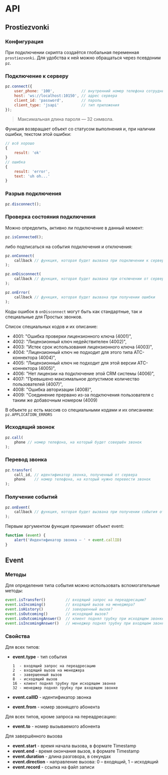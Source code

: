API
===

Prostiezvonki
-------------

### Конфигурация

При подключении скрипта создаётся глобальная переменная `prostiezvonki`. Для удобства к ней можно обращаться через псевдоним `pz`.

### Подключение к серверу

```js
pz.connect({
    user_phone: '100',            // внутренний номер телефона сотрудника
    host: 'ws://localhost:10150', // адрес сервера
    client_id: 'password',        // пароль
    client_type: 'jsapi'          // тип приложения
});
```

> Максимальная длина пароля — 32 символа.

Функция возвращает объект со статусом выполнения и, при наличии ошибки, текстом этой ошибки:

```js
// всё хорошо
{
    result: 'ok'
}
// ошибка
{
    result: 'error',
    text: 'uh oh...'
}
```

### Разрыв подключения

```js
pz.disconnect();
```

### Проверка состояния подключения

Можно определить, активно ли подключение в данный момент:

```js
pz.isConnected();
```

либо подписаться на события подключения и отключения:

```js
pz.onConnect(
    callback // функция, которая будет вызвана при подключении к серверу
);

pz.onDisconnect(
    callback // функция, которая будет вызвана при отключении от сервера
);

pz.onError(
    callback // функция, которая будет вызвана при получении ошибки
);
```
Коды ошибок в `onDisconnect` могут быть как стандартные, так и специальные для Простых звонков.

Список специальных кодов и их описание:
* 4001: "Ошибка проверки лицензионного ключа (4001)",
* 4002: "Лицензионный ключ недействителен (4002)",
* 4003: "Истек срок использования лицензионного ключа (4003)",
* 4004: "Лицензионный ключ не подходит для этого типа АТС-коннектора (4004)",
* 4005: "Лицензионный ключ не подходит для этой версии АТС-коннектора (4005)",
* 4006: "Нет лицензии на подключение этой CRM системы (4006)",
* 4007: "Превышено максимальное допустимое количество пользователей (4007)",
* 4008: "Ошибка авторизации (4008)",
* 4009: "Соединение прервано из-за подключения пользователя с таким же добавочным номером (4009)

В объекте `pz` есть массив со специальными кодами и их описанием: `pz.APPLICATION_ERRORS`

### Исходящий звонок

```js
pz.call(
    phone // номер телефона, на который будет совершён звонок
);
```

### Перевод звонка

```js
pz.transfer(
    call_id, // идентификатор звонка, полученный от сервера
    phone    // номер телефона, на который нужно перевести звонок
);
```

### Получение событий

```js
pz.onEvent(
    callback // функция, которая будет вызвана при получении события от сервера
);
```

Первым аргументом функция принимает объект event:

```js
function (event) {
	alert('Индентификатор звонка — ' + event.callID)
}
```

Event
-----

### Методы

Для определения типа события можно использовать вспомогательные методы:

```js
event.isTransfer()         // входящий запрос на переадресацию?
event.isIncoming()         // входящий вызов на менеджера?
event.isHistory()          // завершенный вызов?
event.isOutcoming()        // исходящий вызов?
event.isOutcomingAnswer()  // клиент поднял трубку при исходящем звонке?
event.isIncomingAnswer()   // менеджер поднял трубку при входящем звонке?
```

### Свойства

Для всех типов:

* **event.type** - тип события

	```
	1  - входящий запрос на переадресацию
	2  - входящий вызов на менеджера
    4  - завершенный вызов
    8  - исходящий вызов
    16 - клиент поднял трубку при исходящем звонке
	32 - менеджер поднял трубку при входящем звонке
	```

* **event.callID** - идентификатор звонка
* **event.from** - номер звонящего абонента

Для всех типов, кроме запроса на переадресацию:

* **event.to** - номер вызываемого абонента

Для завершённого вызова

* **event.start** - время начала вызова, в формате Timestamp
* **event.end** - время окончания вызов, в формате Timestamp
* **event.duration** - длина разговора, в секундах
* **event.direction** - направление вызова: 0 – входящий, 1 – исходящий
* **event.record** - ссылка на файл записи
